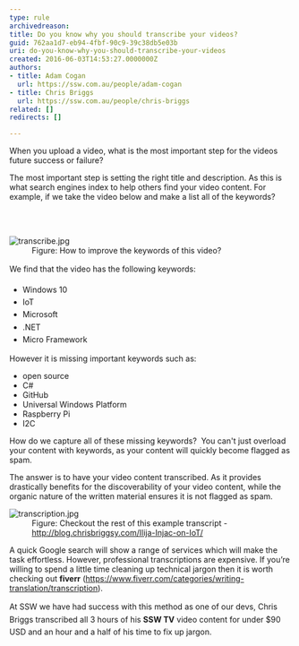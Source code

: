 ```yaml
---
type: rule
archivedreason: 
title: Do you know why you should transcribe your videos?
guid: 762aa1d7-eb94-4fbf-90c9-39c38db5e03b
uri: do-you-know-why-you-should-transcribe-your-videos
created: 2016-06-03T14:53:27.0000000Z
authors:
- title: Adam Cogan
  url: https://ssw.com.au/people/adam-cogan
- title: Chris Briggs
  url: https://ssw.com.au/people/chris-briggs
related: []
redirects: []

---
```



<p>When you upload a video, what is the most important step for the videos future success or failure?&#160;</p><p>The most important step is setting the right title and description. As this is what search engines index to help others find your video content. For example, if we take the video below and make a list all of the keywords?<br></p>
<br><excerpt class='endintro'></excerpt><br>
<dl class="image"><dt> <img src="/PublishingImages/transcribe.jpg" alt="transcribe.jpg" /> </dt><dd>Figure&#58; How to improve the keywords of this video?</dd></dl><p><span style="line-height&#58;1.6;">We find that the video ​has the following keywords&#58;</span><br></p><ul><li> 
      <span style="line-height&#58;1.6;">Windows 10</span><br></li><li> 
      <span style="line-height&#58;1.6;">IoT&#160;</span><br></li><li> 
      <span style="line-height&#58;1.6;">Microsoft&#160;</span><br></li><li> 
      <span style="line-height&#58;1.6;">.NET</span><br></li><li> 
      <span style="line-height&#58;1.6;">Micro Framework</span><br></li></ul><p>However it is missing important keywords such as&#58;</p><p></p><ul><li>open source<br></li><li>C#<br></li><li>GitHub<br></li><li>Universal Windows Platform<br></li><li>Raspberry Pi<br></li><li>I2C<br></li></ul><p></p><p>How do we capture all of these missing keywords? &#160;You can't just overload your content with keywords, as your content will quickly become flagged as spam.&#160;</p><p>The answer is to have your video content transcribed. As it provides drastically benefits for the discoverability of your video content, while the organic nature of the written material ensures it is not flagged as spam.&#160;</p><dl class="image"><dt><img src="/PublishingImages/transcription.jpg" alt="transcription.jpg" /></dt><dd>Figure&#58; Checkout the rest of this example transcript - <a href="http&#58;//blog.chrisbriggsy.com/Ilija-Injac-on-IoT/">http&#58;//blog.chrisbriggsy.com/Ilija-Injac-on-IoT/</a></dd></dl><p>A quick Google search will show a range of services which will make the task effortless. However, professional transcriptions are expensive. If you’re willing to spend a little time cleaning up technical jargon then it is worth checking out <b>fiverr</b> (<a href="https&#58;//www.fiverr.com/categories/writing-translation/transcription"><span class="s1">https&#58;//www.fiverr.com/categories/writing-translation/transcription</span></a>).&#160;</p><p><span style="line-height&#58;1.6;">At SSW we have had success with this method as one of our devs, Chris Briggs transcribed all 3 hours of his <b>SSW TV</b> video content for under $90 USD and an hour and a half of his time to fix up jargon.&#160;</span><br></p>



